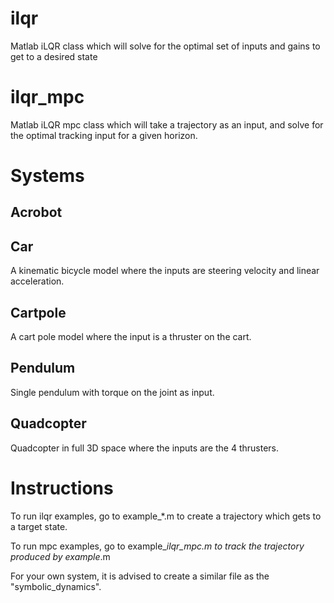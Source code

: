 # ilqr
Matlab iLQR class which will solve for the optimal set of inputs and gains to get to a desired state

# ilqr_mpc
Matlab iLQR mpc class which will take a trajectory as an input, and solve for the optimal tracking input for a given horizon.

# Systems
## Acrobot

## Car
A kinematic bicycle model where the inputs are steering velocity and linear acceleration.

## Cartpole
A cart pole model where the input is a thruster on the cart.

## Pendulum
Single pendulum with torque on the joint as input.

## Quadcopter
Quadcopter in full 3D space where the inputs are the 4 thrusters.

# Instructions
To run ilqr examples, go to example_*.m to create a trajectory which gets to a target state.

To run mpc examples, go to example_*_ilqr_mpc.m to track the trajectory produced by example_*.m

For your own system, it is advised to create a similar file as the "symbolic_dynamics".



